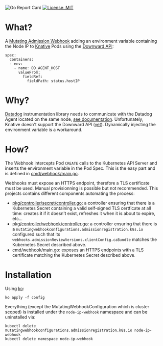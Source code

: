 ![Go Report Card](https://goreportcard.com/badge/github.com/JRBANCEL/MutatingAdmissionWebhook)
[![License: MIT](https://img.shields.io/badge/License-MIT-yellow.svg)](https://opensource.org/licenses/MIT)

# What?
A [Mutating Admission Webhook](https://kubernetes.io/docs/reference/access-authn-authz/extensible-admission-controllers/) adding an environment variable containing the Node IP to [Knative](https://knative.dev) Pods using the [Downward API](https://kubernetes.io/docs/tasks/inject-data-application/environment-variable-expose-pod-information/):

```
spec:
  containers:
  - env:    
    - name: DD_AGENT_HOST
      valueFrom:
        fieldRef:
          fieldPath: status.hostIP
```

# Why?
[Datadog](https://www.datadoghq.com/) instrumentation library needs to communicate with the Datadog Agent located on the same node, [see documentation](https://docs.datadoghq.com/developers/dogstatsd/?tab=kubernetes#send-statsd-metrics-to-the-agent). Unfortunately, Knative doesn't support the Downward API ([yet](https://github.com/knative/serving/issues/4190)). Dynamically injecting the environment variable is a workaround.

# How?
The Webhook intercepts Pod `CREATE` calls to the Kubernetes API Server and inserts the environment variable in the Pod Spec. This is the easy part and is defined in [cmd/webhook/main.go](https://github.com/JRBANCEL/MutatingAdmissionWebhook/blob/master/cmd/webhook/main.go).

Webhooks must expose an HTTPS endpoint, therefore a TLS certificate must be used. Manual provisionning is possible but not recommended. This projects contains different components automating the process:
* [pkg/controller/secret/controller.go](https://github.com/JRBANCEL/MutatingAdmissionWebhook/blob/master/pkg/controller/secret/controller.go): a controller ensuring that there is a Kubernetes Secret containing a valid self-signed TLS certficate at all time: creates it if it doesn't exist, refreshes it when it is about to expire, etc...
* [pkg/controller/webhook/controller.go](https://github.com/JRBANCEL/MutatingAdmissionWebhook/blob/master/pkg/controller/webhook/controller.go): a controller ensuring that there is a `mutatingwebhookconfigurations.admissionregistration.k8s.io` configured such that its `webhooks.admissionReviewVersions.clientConfig.caBundle` matches the Kubernetes Secret described above.
* [cmd/webhook/main.go](https://github.com/JRBANCEL/MutatingAdmissionWebhook/blob/master/cmd/webhook/main.go): exposes an HTTPS endpoints with a TLS certificate matching the Kubernetes Secret described above.

# Installation
Using [ko](https://github.com/google/ko):

```
ko apply -f config
```

Everything (except the MutatingWebhookConfiguration which is cluster scoped) is installed under the `node-ip-webhook` namespace and can be uninstalled via:

```
kubectl delete mutatingwebhookconfigurations.admissionregistration.k8s.io node-ip-webhook
kubectl delete namespace node-ip-webhook
```
